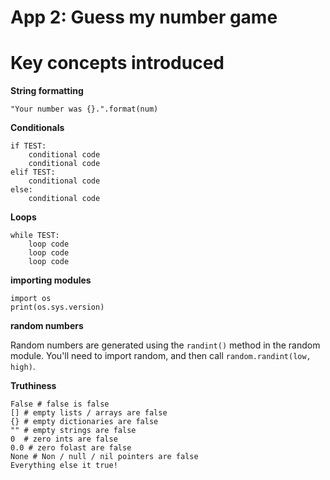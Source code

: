 # App 2: Guess my number game

Key concepts introduced
=================

**String formatting**

`"Your number was {}.".format(num)`

**Conditionals**

    if TEST:
        conditional code
        conditional code
    elif TEST:
        conditional code
    else:
        conditional code
        
**Loops**

    while TEST:
        loop code
        loop code
        loop code

**importing modules**

    import os
    print(os.sys.version)
    
**random numbers**

Random numbers are generated using the `randint()` method in the random module. You'll need to import random, and then call `random.randint(low, high)`.


**Truthiness**

    False # false is false 
    [] # empty lists / arrays are false 
    {} # empty dictionaries are false 
    "" # empty strings are false 
    0  # zero ints are false 
    0.0 # zero folast are false 
    None # Non / null / nil pointers are false 
    Everything else it true! 